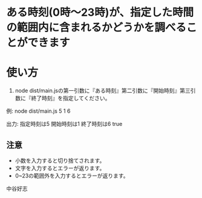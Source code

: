 # ある時刻(0時～23時)が、指定した時間の範囲内に含まれるかどうかを調べることができます

# 使い方

1. node dist/main.jsの第一引数に『ある時刻』第二引数に『開始時刻』第三引数に『終了時刻』を指定してください。

例: node dist/main.js 5 1 6

出力:
指定時刻は5
開始時刻は1
終了時刻は6
true

## 注意

- 小数を入力すると切り捨てされます。
- 文字を入力するとエラーが返ります。
- 0~23の範囲外を入力するとエラーが返ります。


中谷好志